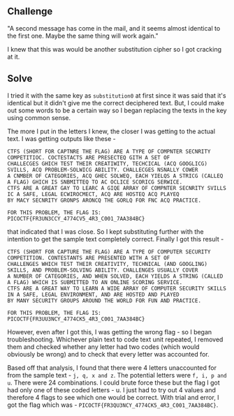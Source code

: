 ## Challenge
"A second message has come in the mail, and it seems almost identical to the first one. Maybe the same thing will work again."

I knew that this was would be another substitution cipher so I got cracking at it. 

## Solve

I tried it with the same key as `substitution0` at first since it was said that it's identical but it didn't give me the correct deciphered text. But, I could make out some words to be a certain way so I began replacing the texts in the key using common sense.

The more I put in the letters I knew, the closer I was getting to the actual text. I was getting outputs like these -
```
CTFS (SHORT FOR CAPTNRE THE FLAG) ARE A TYPE OF COMPNTER SECNRITY COMPETITIOC. COCTESTACTS ARE PRESECTEQ GITH A SET OF
CHALLECGES GHICH TEST THEIR CREATIWITY, TECHCICAL (ACQ GOOGLICG) SVILLS, ACQ PROBLEM-SOLWICG ABILITY. CHALLECGES NSNALLY COWER
A CNMBER OF CATEGORIES, ACQ GHEC SOLWEQ, EACH YIELQS A STRICG (CALLEQ A FLAG) GHICH IS SNBMITTEQ TO AC OCLICE SCORICG SERWICE.
CTFS ARE A GREAT GAY TO LEARC A GIQE ARRAY OF COMPNTER SECNRITY SVILLS IC A SAFE, LEGAL ECWIROCMECT, ACQ ARE HOSTEQ ACQ PLAYEQ
BY MACY SECNRITY GRONPS ARONCQ THE GORLQ FOR FNC ACQ PRACTICE.

FOR THIS PROBLEM, THE FLAG IS: PICOCTF{FR3UN3CCY_4774CV5_4R3_C001_7AA384BC}
```
that indicated that I was close. So I kept substituting further with the intention to get the sample text completely correct. Finally I got this result - 

```
CTFS (SHORT FOR CAPTURE THE FLAG) ARE A TYPE OF COMPUTER SECURITY COMPETITION. CONTESTANTS ARE PRESENTED WITH A SET OF
CHALLENGES WHICH TEST THEIR CREATIVITY, TECHNICAL (AND GOOGLING) SKILLS, AND PROBLEM-SOLVING ABILITY. CHALLENGES USUALLY COVER
A NUMBER OF CATEGORIES, AND WHEN SOLVED, EACH YIELDS A STRING (CALLED A FLAG) WHICH IS SUBMITTED TO AN ONLINE SCORING SERVICE.
CTFS ARE A GREAT WAY TO LEARN A WIDE ARRAY OF COMPUTER SECURITY SKILLS IN A SAFE, LEGAL ENVIRONMENT, AND ARE HOSTED AND PLAYED
BY MANY SECURITY GROUPS AROUND THE WORLD FOR FUN AND PRACTICE.

FOR THIS PROBLEM, THE FLAG IS: PICOCTF{FR3UU3NCY_4774CK5_4R3_C001_7AA384BC}
```

However, even after I got this, I was getting the wrong flag - so I began troubleshooting. Whichever plain text to code text unit repeated, I removed them and checked whether any letter had two codes (which would obviously be wrong) and to check that every letter was accounted for. 

Based off that analysis, I found that there were 4 letters unaccounted for from the sample text - `j, q, x and z`. The potential letters were `f, i, p and u`. There were 24 combinations. I could brute force these but the flag I got had only one of these coded letters - u. I just had to try out 4 values and therefore 4 flags to see which one would be correct. With trial and error, I got the flag which was - `PICOCTF{FR3QU3NCY_4774CK5_4R3_C001_7AA384BC}`.